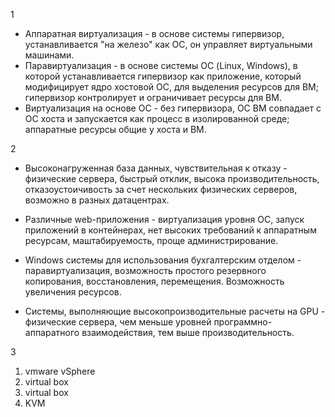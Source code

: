 1 
* Аппаратная виртуализация - в основе системы гипервизор, устанавливается "на железо" как ОС, он управляет виртуальными машинами.
* Паравиртуализация - в основе системы ОС (Linux, Windows), в которой устанавливается гипервизор как приложение, который модифицирует ядро хостовой ОС, для выделения ресурсов для ВМ; гипервизор контролирует и ограничивает ресурсы для ВМ.
* Виртуализация на основе ОС - без гипервизора, ОС ВМ совпадает с ОС хоста и запускается как процесс в изолированной среде; аппаратные ресурсы общие у хоста и ВМ.

2
* Высоконагруженная база данных, чувствительная к отказу - физические сервера, быстрый отклик, высока производительность, отказоустоичивость за счет нескольких физических серверов, возможно в разных датацентрах.

* Различные web-приложения - виртуализация уровня ОС, запуск приложений в контейнерах, нет высоких требований к аппаратным ресурсам, маштабируемость, проще администрирование.

* Windows системы для использования бухгалтерским отделом - паравиртуализация, возможность простого резервного копирования, восстановления, перемещения. Возможность увеличения ресурсов.

* Системы, выполняющие высокопроизводительные расчеты на GPU - физические сервера, чем меньше уровней программно-аппаратного взаимодействия, тем выше производительность.

3

1. vmware vSphere
1. virtual box
1. virtual box
1. KVM
